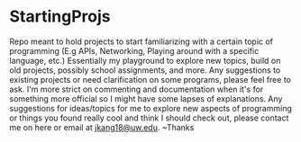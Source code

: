 # StartingProjs
Repo meant to hold projects to start familiarizing with a certain topic of programming (E.g APIs, Networking, Playing around with a specific language, etc.)
Essentially my playground to explore new topics, build on old projects, possibly school assignments, and more. 
Any suggestions to existing projects or need clarification on some programs, please feel free to ask. I'm more strict on commenting and documentation when it's for something more official so I might have some lapses of explanations. 
Any suggestions for ideas/topics for me to explore new aspects of programming or things you found really cool and think I should check out, please contact me on here or email at jkang18@uw.edu. ~Thanks
